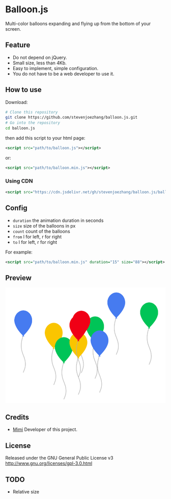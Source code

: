 # Balloon.js

Multi-color balloons expanding and flying up from the bottom of your screen.

## Feature
- Do not depend on jQuery.
- Small size, less than 4Kb.
- Easy to implement, simple configuration.
- You do not have to be a web developer to use it.

## How to use

Download:
```bash
# Clone this repository
git clone https://github.com/stevenjoezhang/balloon.js.git
# Go into the repository
cd balloon.js
```
then add this script to your html page:
```xml
<script src="path/to/balloon.js"></script>
```
or:
```xml
<script src="path/to/balloon.min.js"></script>
```

### Using CDN
```xml
<script src="https://cdn.jsdelivr.net/gh/stevenjoezhang/balloon.js/balloon.min.js"></script>
```

## Config
- `duration` the animation duration in seconds
- `size` size of the balloons in px
- `count` count of the balloons
- `from` l for left, r for right
- `to` l for left, r for right

For example:
```xml
<script src="path/to/balloon.min.js" duration="15" size="88"></script>
```

## Preview
![image](sample.png)

## Credits
* [Mimi](https://zhangshuqiao.org) Developer of this project.

## License
Released under the GNU General Public License v3  
http://www.gnu.org/licenses/gpl-3.0.html

## TODO
- Relative size
